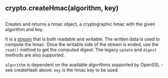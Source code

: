 ## crypto.createHmac(algorithm, key)

## 

Creates and returns a hmac object, a cryptographic hmac with the given
algorithm and key.

It is a [stream][0] that is both readable and writable. The
written data is used to compute the hmac. Once the writable side of
the stream is ended, use the `read()` method to get the computed
digest. The legacy `update` and `digest` methods are also supported.

`algorithm` is dependent on the available algorithms supported by
OpenSSL - see createHash above. `key` is the hmac key to be used.


[0]: stream.html